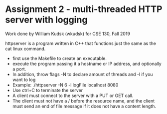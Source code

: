 # Assignment 2 - multi-threaded HTTP server with logging

Work done by William Kudsk (wkudsk) for CSE 130, Fall 2019

httpserver is a program written in C++ that functions just the same as the cat linux command.
 - first use the Makefile to create an executable.
 - execute the program passing it a hostname or IP address, and optionally a port.
 - In addition, throw flags -N to declare amount of threads and -l if you want to log
 - Example: ./httpserver -N 6 -l logFile localhost 8080 
 - Use ctrl+C to terminate the server
 - A client must connect to the server with a PUT or GET call.
 - The client must not have a / before the resource name, and the client must send an end of file message if it does not have a content length.
 